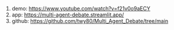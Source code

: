 1. demo: https://www.youtube.com/watch?v=f21v0o9aECY
2. app: https://multi-agent-debate.streamlit.app/
3. github: https://github.com/twy80/Multi_Agent_Debate/tree/main
